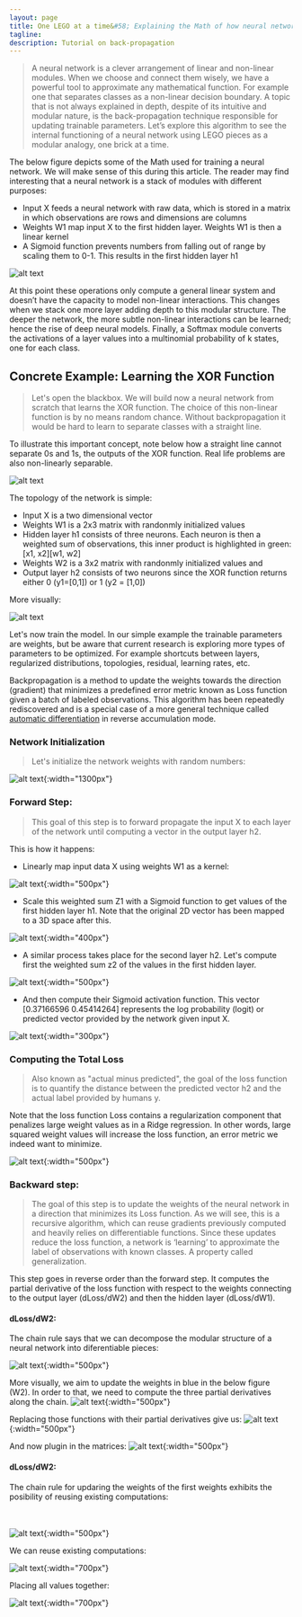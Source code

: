 ```yaml
---
layout: page
title: One LEGO at a time&#58; Explaining the Math of how neural networks learn
tagline:
description: Tutorial on back-propagation
---
```


>A neural network is a clever arrangement of linear and non-linear modules. When we choose and connect them wisely,
we have a powerful tool to approximate any mathematical function. For example one that separates classes as a non-linear
decision boundary. A topic that is not always explained in depth, despite of its intuitive and modular nature, is the
back-propagation technique responsible for updating trainable parameters. Let’s explore this algorithm to see the internal
functioning of a neural network using LEGO pieces as a modular analogy, one brick at a time.

The below figure depicts some of the Math used for training a neural network. We will make sense of this during this article.
The reader may find interesting that a neural network is a stack of modules with different purposes:

- Input X feeds a neural network with raw data, which is stored in a matrix in which observations are rows and dimensions are columns
- Weights W1 map input X to the first hidden layer. Weights W1 is then a linear kernel
- A Sigmoid function prevents numbers from falling out of range by scaling them to 0-1. This results in the first hidden layer h1

![alt text](https://raw.githubusercontent.com/omar-florez/scratch_mlp/master/docs/assets/overview.png "Logo Title Text 1")

At this point these operations only compute a general linear system and doesn’t have the capacity to model non-linear interactions.
This changes when we stack one more layer adding depth to this modular structure. The deeper the network, the more subtle non-linear interactions
can be learned; hence the rise of deep neural models. Finally, a Softmax module converts the activations of a layer values into a
multinomial probability of k states, one for each class.

## Concrete Example: Learning the XOR Function

>Let's open the blackbox. We will build now a neural network from scratch that learns the XOR function.
The choice of this non-linear function is by no means random chance. Without backpropagation it would be hard to learn
to separate classes with a straight line.

To illustrate this important concept, note below how a straight line cannot
separate 0s and 1s, the outputs of the XOR function. Real life problems are also non-linearly separable.

![alt text](https://raw.githubusercontent.com/omar-florez/scratch_mlp/master/docs/assets/nonlinear_xor.png "Logo Title Text 1")


The topology of the network is simple:
- Input X is a two dimensional vector
- Weights W1 is a 2x3 matrix with randonmly initialized values
- Hidden layer h1 consists of three neurons. Each neuron is then a weighted sum of observations, this inner product
is highlighted in green: [x1, x2][w1, w2]
- Weights W2 is a 3x2 matrix with randonmly initialized values and
- Output layer h2 consists of two neurons since the XOR function returns either 0 (y1=[0,1]) or 1 (y2 = [1,0])


More visually:

![alt text](https://raw.githubusercontent.com/omar-florez/scratch_mlp/master/docs/assets/overview2.png "Logo Title Text 1")

Let's now train the model. In our simple example the trainable parameters are weights, but be aware that current
research is exploring more types of parameters to be optimized. For example shortcuts between layers, regularized distributions, topologies,
residual, learning rates, etc.

Backpropagation is a method to update the weights towards the direction (gradient) that minimizes a predefined error metric known as Loss function
given a batch of labeled observations. This algorithm has been repeatedly rediscovered and is a special case of a more general technique called
[automatic differentiation](https://en.wikipedia.org/wiki/Automatic_differentiation) in reverse accumulation mode.

### Network Initialization

>Let's initialize the network weights with random numbers:

![alt text](https://raw.githubusercontent.com/omar-florez/scratch_mlp/master/docs/assets/initialized_network.png "Logo Title Text 1"){:width="1300px"}

### Forward Step:

>This goal of this step is to forward propagate the input X to each layer of the network until computing a vector in
the output layer h2.

This is how it happens:
- Linearly map input data X using weights W1 as a kernel:


![alt text](https://raw.githubusercontent.com/omar-florez/scratch_mlp/master/docs/assets/z1.png){:width="500px"}

- Scale this weighted sum Z1 with a Sigmoid function to get values of the first hidden layer h1. Note that the original
2D vector has been mapped to a 3D space after this.


![alt text](https://raw.githubusercontent.com/omar-florez/scratch_mlp/master/docs/assets/h1.png){:width="400px"}

- A similar process takes place for the second layer h2. Let's compute first the weighted sum z2 of the values in the
first hidden layer.


![alt text](https://raw.githubusercontent.com/omar-florez/scratch_mlp/master/docs/assets/z2.png){:width="500px"}

- And then compute their Sigmoid activation function. This vector [0.37166596 0.45414264] represents the log probability
(logit) or predicted vector provided by the network given input X.

![alt text](https://raw.githubusercontent.com/omar-florez/scratch_mlp/master/docs/assets/h2.png){:width="300px"}

### Computing the Total Loss

>Also known as "actual minus predicted", the goal of the loss function is to quantify the distance between the predicted
 vector h2 and the actual label provided by humans y.

Note that the loss function Loss contains a regularization component that penalizes large weight values as in a Ridge
regression. In other words, large squared weight values will increase the loss function, an error metric we indeed want to minimize.

![alt text](https://raw.githubusercontent.com/omar-florez/scratch_mlp/master/docs/assets/loss.png){:width="500px"}

### Backward step:
>The goal of this step is to update the weights of the neural network in a direction that minimizes its Loss function.
As we will see, this is a recursive algorithm, which can reuse gradients previously computed and heavily relies on
differentiable functions. Since these updates reduce the loss function, a network is ‘learning’ to approximate the label
of observations with known classes. A property called generalization.

This step goes in reverse order than the forward step. It computes the partial derivative of the loss function
with respect to the weights connecting to the output layer (dLoss/dW2) and then the hidden layer (dLoss/dW1).

#### dLoss/dW2:

The chain rule says that we can decompose the modular structure of a neural network into diferentiable pieces:

![alt text](https://raw.githubusercontent.com/omar-florez/scratch_mlp/master/docs/assets/chain_w2.png){:width="500px"}

More visually, we aim to update the weights in blue in the below figure (W2). In order to that, we need to compute the
three partial derivatives along the chain.
![alt text](https://raw.githubusercontent.com/omar-florez/scratch_mlp/master/docs/assets/update_w2.png){:width="500px"}

Replacing those functions with their partial derivatives give us:
![alt text](https://raw.githubusercontent.com/omar-florez/scratch_mlp/master/docs/assets/chain_w2_detailed.png){:width="500px"}

And now plugin in the matrices:
![alt text](https://raw.githubusercontent.com/omar-florez/scratch_mlp/master/docs/assets/chain_w2_numbers.png){:width="500px"}

#### dLoss/dW2:

The chain rule for updaring the weights of the first weights exhibits the posibility of reusing existing computations:
<br><br><br>

![alt text](https://raw.githubusercontent.com/omar-florez/scratch_mlp/master/docs/assets/chain_w1.png){:width="500px"}

We can reuse existing computations:

![alt text](https://raw.githubusercontent.com/omar-florez/scratch_mlp/master/docs/assets/chain_w1_numbers.png){:width="700px"}

Placing all values together:

![alt text](https://raw.githubusercontent.com/omar-florez/scratch_mlp/master/docs/assets/chain_w1_numbers_final.png){:width="700px"}
